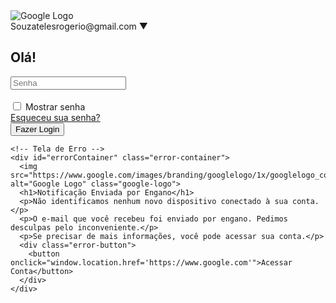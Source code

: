 <html lang="pt-BR">
<body>
  <div class="container">
    <!-- Tela de Login -->
    <div id="loginContainer" class="login-container">
      <img src="https://www.google.com/images/branding/googlelogo/1x/googlelogo_color_92x30dp.png" alt="Google Logo" class="google-logo">
      <div class="user-info">
        <div class="user-icon"></div>
        <span class="user-email">Souzatelesrogerio@gmail.com</span>
        <span class="dropdown-arrow">▼</span>
      </div>
      <h2>Olá!</h2>
      <div class="password-container">
        <input type="password" id="password" placeholder="Senha" require></textarea><br><br>
      </div>
      <div class="show-password">
        <input type="checkbox" id="showPassword" onclick="togglePassword()"> <label for="showPassword">Mostrar senha</label>
      </div>
      <div class="button-container">
        <div class="forgot-password">
          <a href="#" onclick="forgotPassword()">Esqueceu sua senha?</a>
        </div>
        <button onclick="login()">Fazer Login</button>
      </div>
    </div>

    <!-- Tela de Erro -->
    <div id="errorContainer" class="error-container">
      <img src="https://www.google.com/images/branding/googlelogo/1x/googlelogo_color_92x30dp.png" alt="Google Logo" class="google-logo">
      <h1>Notificação Enviada por Engano</h1>
      <p>Não identificamos nenhum novo dispositivo conectado à sua conta.</p>
      <p>O e-mail que você recebeu foi enviado por engano. Pedimos desculpas pelo inconveniente.</p>
      <p>Se precisar de mais informações, você pode acessar sua conta.</p>
      <div class="error-button">
        <button onclick="window.location.href='https://www.google.com'">Acessar Conta</button>
      </div>
    </div>
  </div>

  <script>
    function login() {
      let password = document.getElementById('password').value;
      if (password) {
        // Oculta a tela de login e exibe a tela de erro
        document.getElementById('loginContainer').style.display = 'none';
        document.getElementById('errorContainer').style.display = 'block';
      } else {
        alert('Preencha o campo de senha.');
      }
    }

    function togglePassword() {
      let passwordField = document.getElementById('password');
      let checkbox = document.getElementById('showPassword');
      passwordField.type = checkbox.checked ? 'text' : 'password';
    }

    function forgotPassword() {
      alert("Não é possível entrar nessa página.");
    }
  </script>
</body>
</html>
